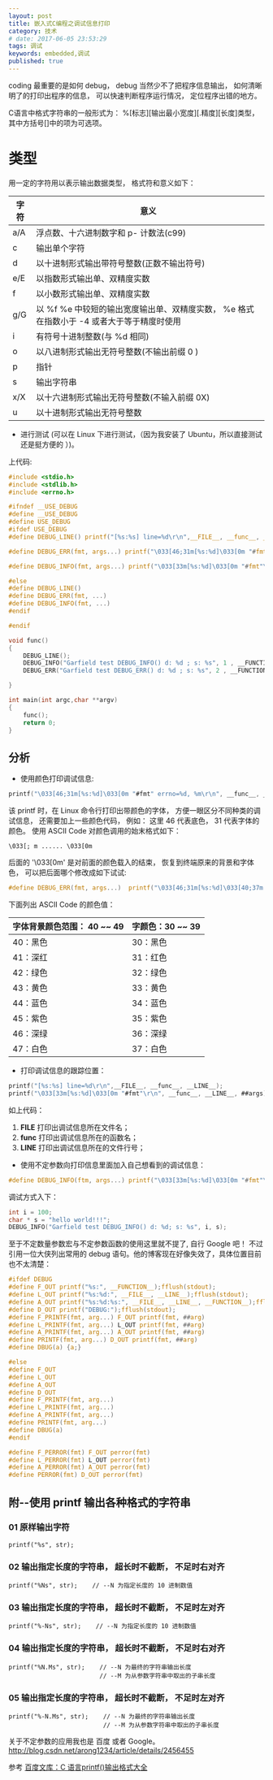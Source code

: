 ```yaml
---
layout: post 
title: 嵌入式C编程之调试信息打印
category: 技术
# date: 2017-06-05 23:53:29
tags: 调试
keywords: embedded,调试
published: true
---
```


coding 最重要的是如何 debug， debug 当然少不了把程序信息输出， 如何清晰明了的打印出程序的信息， 可以快速判断程序运行情况， 定位程序出错的地方。

C语言中格式字符串的一般形式为： %[标志][输出最小宽度][.精度][长度]类型， 其中方括号[]中的项为可选项。

# 类型
用一定的字符用以表示输出数据类型， 格式符和意义如下：

|字符|意义|
|---|---|
|a/A|浮点数、十六进制数字和 p- 计数法(c99)|
|c|输出单个字符|
|d|以十进制形式输出带符号整数(正数不输出符号)|
|e/E|以指数形式输出单、双精度实数|
|f|以小数形式输出单、双精度实数|
|g/G|以 %f %e 中较短的输出宽度输出单、双精度实数，  %e 格式在指数小于 -4 或者大于等于精度时使用|
|i|有符号十进制整数(与 %d 相同)|
|o|以八进制形式输出无符号整数(不输出前缀 0 )|
|p|指针|
|s|输出字符串|
|x/X|以十六进制形式输出无符号整数(不输入前缀 0X)|
|u|以十进制形式输出无符号整数|

* 进行测试 (可以在 Linux 下进行测试，（因为我安装了 Ubuntu，所以直接测试还是挺方便的 ）)。

上代码:

```c
#include <stdio.h>
#include <stdlib.h>
#include <errno.h>

#ifndef __USE_DEBUG
#define __USE_DEBUG
#define USE_DEBUG
#ifdef USE_DEBUG
#define DEBUG_LINE() printf("[%s:%s] line=%d\r\n",__FILE__, __func__, __LINE__)

#define DEBUG_ERR(fmt, args...) printf("\033[46;31m[%s:%d]\033[0m "#fmt" errno=%d, %m\r\n", __func__, __LINE__, ##args, errno, errno)

#define DEBUG_INFO(fmt, args...) printf("\033[33m[%s:%d]\033[0m "#fmt"\r\n", __func__, __LINE__, ##args)

#else
#define DEBUG_LINE()
#define DEBUG_ERR(fmt, ...)
#define DEBUG_INFO(fmt, ...)
#endif

#endif

void func()
{
    DEBUG_LINE();
    DEBUG_INFO("Garfield test DEBUG_INFO() d: %d ; s: %s", 1 , __FUNCTION__);
    DEBUG_ERR("Garfield test DEBUG_ERR() d: %d ; s: %s", 2 , __FUNCTION__);

}

int main(int argc,char **argv)
{
    func();
    return 0;
}
```

## 分析

* 使用颜色打印调试信息:

```c
printf("\033[46;31m[%s:%d]\033[0m "#fmt" errno=%d, %m\r\n", __func__, __LINE__, ##args, errno, errno);
```

该 printf 时，在 Linux 命令行打印出带颜色的字体， 方便一眼区分不同种类的调试信息， 还需要加上一些颜色代码， 例如： 这里 46 代表底色， 31 代表字体的颜色。 使用 ASCII Code 对颜色调用的始末格式如下：

```
\033[; m ...... \033[0m
```

后面的 '\033[0m' 是对前面的颜色载入的结束， 恢复到终端原来的背景和字体色， 可以把后面哪个修改成如下试试:

```c
#define DEBUG_ERR(fmt, args...)  printf("\033[46;31m[%s:%d]\033[40;37m " #fmt "errno=%d, %m\r\n"， __func__, __LINE__, ##args, errno, errno);
```

下面列出 ASCII Code 的颜色值：

|字体背景颜色范围： 40 ~~ 49|字颜色：30 ~~ 39|
|---|---|
|40：黑色| 30：黑色|
|41：深红| 31：红色|
|42：绿色| 32：绿色|
|43：黄色| 33：黄色|
|44：蓝色| 34：蓝色|
|45：紫色| 35：紫色|
|46：深绿| 36：深绿|
|47：白色| 37：白色|

* 打印调试信息的跟踪位置：

```c
printf("[%s:%s] line=%d\r\n",__FILE__, __func__, __LINE__);
printf("\033[33m[%s:%d]\033[0m "#fmt"\r\n", __func__, __LINE__, ##args);
```

如上代码：

1. __FILE__ 打印出调试信息所在文件名；
2. __func__ 打印出调试信息所在的函数名；
3. __LINE__ 打印出调试信息所在的文件行号；

* 使用不定参数向打印信息里面加入自己想看到的调试信息：

```c
#define DEBUG_INFO(ftm, args...) printf("\033[33m[%s:%d]\033[0m "#fmt"\r\n", __func__, __LINE__, ##args);
```

调试方式入下：

```c
int i = 100;
char * s = "hello world!!!";
DEBUG_INFO("Garfield test DEBUG_INFO() d: %d; s: %s", i, s);
```

至于不定数量参数宏与不定参数函数的使用这里就不提了, 自行 Google 吧！
不过引用一位大侠列出常用的 debug 语句。他的博客现在好像失效了，具体位置目前也不太清楚：

```c
#ifdef DEBUG
#define F_OUT printf("%s:", __FUNCTION__);fflush(stdout);
#define L_OUT printf("%s:%d:", __FILE__, __LINE__);fflush(stdout);
#define A_OUT printf("%s:%d:%s:", __FILE__, __LINE__, __FUNCTION__);fflush(stdout);
#define D_OUT printf("DEBUG:");fflush(stdout);
#define F_PRINTF(fmt, arg...) F_OUT printf(fmt, ##arg)
#define L_PRINTF(fmt, arg...) L_OUT printf(fmt, ##arg)
#define A_PRINTF(fmt, arg...) A_OUT printf(fmt, ##arg)
#define PRINTF(fmt, arg...) D_OUT printf(fmt, ##arg)
#define DBUG(a) {a;}

#else
#define F_OUT
#define L_OUT
#define A_OUT
#define D_OUT
#define F_PRINTF(fmt, arg...)
#define L_PRINTF(fmt, arg...)
#define A_PRINTF(fmt, arg...)
#define PRINTF(fmt, arg...)
#define DBUG(a)
#endif

#define F_PERROR(fmt) F_OUT perror(fmt)
#define L_PERROR(fmt) L_OUT perror(fmt)
#define A_PERROR(fmt) A_OUT perror(fmt)
#define PERROR(fmt) D_OUT perror(fmt)
```

## 附--使用 printf 输出各种格式的字符串

### 01 原样输出字符
```
printf("%s", str);
```

### 02 输出指定长度的字符串， 超长时不截断， 不足时右对齐
```
printf("%Ns", str);    // --N 为指定长度的 10 进制数值
```

### 03 输出指定长度的字符串， 超长时不截断， 不足时左对齐
```
printf("%-Ns", str);    // --N 为指定长度的 10 进制数值
```

### 04 输出指定长度的字符串， 超长时不截断， 不足时右对齐
```
printf("%N.Ms", str);    // --N 为最终的字符串输出长度
                         // --M 为从参数字符串中取出的子串长度
```

### 05 输出指定长度的字符串， 超长时不截断， 不足时左对齐
```
printf("%-N.Ms", str);    // --N 为最终的字符串输出长度
                          // --M 为从参数字符串中取出的子串长度
```
关于不定参数的应用我也是 百度 或者 Google。
http://blog.csdn.net/arong1234/article/details/2456455

参考
[百度文库：C 语言printf()输出格式大全](https://wenku.baidu.com/view/065d62fff705cc1755270989.html)







